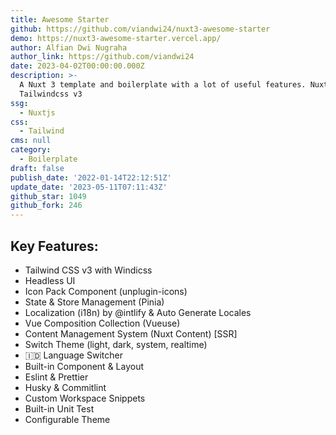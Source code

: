 ```yaml
---
title: Awesome Starter
github: https://github.com/viandwi24/nuxt3-awesome-starter
demo: https://nuxt3-awesome-starter.vercel.app/
author: Alfian Dwi Nugraha
author_link: https://github.com/viandwi24
date: 2023-04-02T00:00:00.000Z
description: >-
  A Nuxt 3 template and boilerplate with a lot of useful features. Nuxt 3 +
  Tailwindcss v3
ssg:
  - Nuxtjs
css:
  - Tailwind
cms: null
category:
  - Boilerplate
draft: false
publish_date: '2022-01-14T22:12:51Z'
update_date: '2023-05-11T07:11:43Z'
github_star: 1049
github_fork: 246
---
```


## Key Features:

- Tailwind CSS v3 with Windicss
- Headless UI
- Icon Pack Component (unplugin-icons)
- State & Store Management (Pinia)
- Localization (i18n) by @intlify & Auto Generate Locales
- Vue Composition Collection (Vueuse)
- Content Management System (Nuxt Content) [SSR]
- Switch Theme (light, dark, system, realtime)
- 🇮🇩 Language Switcher
- Built-in Component & Layout
- Eslint & Prettier
- Husky & Commitlint
- Custom Workspace Snippets
- Built-in Unit Test
- Configurable Theme

